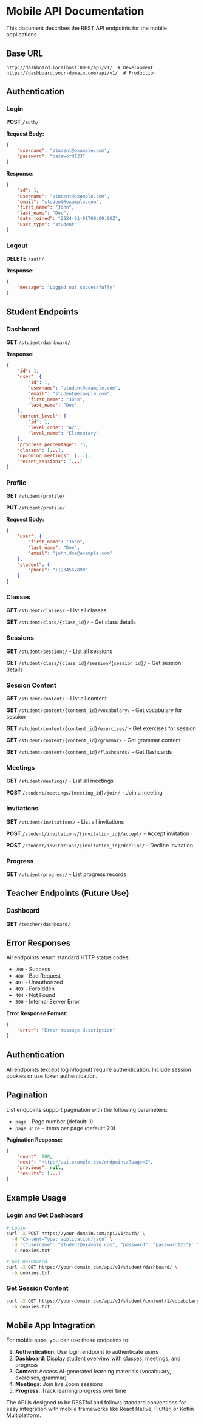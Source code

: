 # Mobile API Documentation

This document describes the REST API endpoints for the mobile applications.

## Base URL
```
http://dashboard.localhost:8000/api/v1/  # Development
https://dashboard.your-domain.com/api/v1/  # Production
```

## Authentication

### Login
**POST** `/auth/`

**Request Body:**
```json
{
    "username": "student@example.com",
    "password": "password123"
}
```

**Response:**
```json
{
    "id": 1,
    "username": "student@example.com",
    "email": "student@example.com",
    "first_name": "John",
    "last_name": "Doe",
    "date_joined": "2024-01-01T00:00:00Z",
    "user_type": "student"
}
```

### Logout
**DELETE** `/auth/`

**Response:**
```json
{
    "message": "Logged out successfully"
}
```

## Student Endpoints

### Dashboard
**GET** `/student/dashboard/`

**Response:**
```json
{
    "id": 1,
    "user": {
        "id": 1,
        "username": "student@example.com",
        "email": "student@example.com",
        "first_name": "John",
        "last_name": "Doe"
    },
    "current_level": {
        "id": 1,
        "level_code": "A2",
        "level_name": "Elementary"
    },
    "progress_percentage": 75,
    "classes": [...],
    "upcoming_meetings": [...],
    "recent_sessions": [...]
}
```

### Profile
**GET** `/student/profile/`

**PUT** `/student/profile/`

**Request Body:**
```json
{
    "user": {
        "first_name": "John",
        "last_name": "Doe",
        "email": "john.doe@example.com"
    },
    "student": {
        "phone": "+1234567890"
    }
}
```

### Classes
**GET** `/student/classes/` - List all classes

**GET** `/student/class/{class_id}/` - Get class details

### Sessions
**GET** `/student/sessions/` - List all sessions

**GET** `/student/class/{class_id}/session/{session_id}/` - Get session details

### Session Content
**GET** `/student/content/` - List all content

**GET** `/student/content/{content_id}/vocabulary/` - Get vocabulary for session

**GET** `/student/content/{content_id}/exercises/` - Get exercises for session

**GET** `/student/content/{content_id}/grammar/` - Get grammar content

**GET** `/student/content/{content_id}/flashcards/` - Get flashcards

### Meetings
**GET** `/student/meetings/` - List all meetings

**POST** `/student/meetings/{meeting_id}/join/` - Join a meeting

### Invitations
**GET** `/student/invitations/` - List all invitations

**POST** `/student/invitations/{invitation_id}/accept/` - Accept invitation

**POST** `/student/invitations/{invitation_id}/decline/` - Decline invitation

### Progress
**GET** `/student/progress/` - List progress records

## Teacher Endpoints (Future Use)

### Dashboard
**GET** `/teacher/dashboard/`

## Error Responses

All endpoints return standard HTTP status codes:

- `200` - Success
- `400` - Bad Request
- `401` - Unauthorized
- `403` - Forbidden
- `404` - Not Found
- `500` - Internal Server Error

**Error Response Format:**
```json
{
    "error": "Error message description"
}
```

## Authentication

All endpoints (except login/logout) require authentication. Include session cookies or use token authentication.

## Pagination

List endpoints support pagination with the following parameters:
- `page` - Page number (default: 1)
- `page_size` - Items per page (default: 20)

**Pagination Response:**
```json
{
    "count": 100,
    "next": "http://api.example.com/endpoint/?page=2",
    "previous": null,
    "results": [...]
}
```

## Example Usage

### Login and Get Dashboard
```bash
# Login
curl -X POST https://your-domain.com/api/v1/auth/ \
  -H "Content-Type: application/json" \
  -d '{"username": "student@example.com", "password": "password123"}' \
  -c cookies.txt

# Get Dashboard
curl -X GET https://your-domain.com/api/v1/student/dashboard/ \
  -b cookies.txt
```

### Get Session Content
```bash
curl -X GET https://your-domain.com/api/v1/student/content/1/vocabulary/ \
  -b cookies.txt
```

## Mobile App Integration

For mobile apps, you can use these endpoints to:

1. **Authentication**: Use login endpoint to authenticate users
2. **Dashboard**: Display student overview with classes, meetings, and progress
3. **Content**: Access AI-generated learning materials (vocabulary, exercises, grammar)
4. **Meetings**: Join live Zoom sessions
5. **Progress**: Track learning progress over time

The API is designed to be RESTful and follows standard conventions for easy integration with mobile frameworks like React Native, Flutter, or Kotlin Multiplatform. 